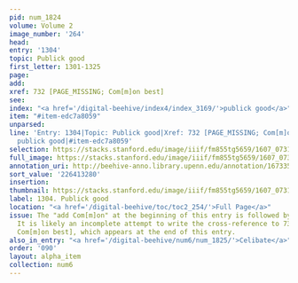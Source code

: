 ```yaml
---
pid: num_1824
volume: Volume 2
image_number: '264'
head:
entry: '1304'
topic: Publick good
first_letter: 1301-1325
page:
add:
xref: 732 [PAGE_MISSING; Com[m]on best]
see:
index: "<a href='/digital-beehive/index4/index_3169/'>publick good</a>"
item: "#item-edc7a8059"
unparsed:
line: 'Entry: 1304|Topic: Publick good|Xref: 732 [PAGE_MISSING; Com[m]on best]|Index:
  publick good|#item-edc7a8059'
selection: https://stacks.stanford.edu/image/iiif/fm855tg5659/1607_0731/846,3280,2808,649/full/0/default.jpg
full_image: https://stacks.stanford.edu/image/iiif/fm855tg5659/1607_0731/full/full/0/default.jpg
annotation_uri: http://beehive-anno.library.upenn.edu/annotation/1673359873292
sort_value: '226413280'
insertion:
thumbnail: https://stacks.stanford.edu/image/iiif/fm855tg5659/1607_0731/846,3280,600,180/250,/0/default.jpg
label: 1304. Publick good
location: "<a href='/digital-beehive/toc/toc2_254/'>Full Page</a>"
issue: The "add Com[m]on" at the beginning of this entry is followed by a cancel mark.
  It is likely an incomplete attempt to write the cross-reference to 732 [PAGE_MISSING;
  Com[m]on best], which appears at the end of this entry.
also_in_entry: "<a href='/digital-beehive/num6/num_1825/'>Celibate</a>"
order: '090'
layout: alpha_item
collection: num6
---
```

